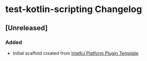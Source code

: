 <!-- Keep a Changelog guide -> https://keepachangelog.com -->

# test-kotlin-scripting Changelog

## [Unreleased]
### Added
- Initial scaffold created from [IntelliJ Platform Plugin Template](https://github.com/JetBrains/intellij-platform-plugin-template)
